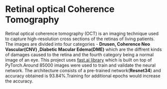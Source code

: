 # Retinal optical Coherence Tomography
Retinal optical coherence tomography (OCT) is an imaging technique used to capture high-resolution cross sections of the retinas of living patients. The images are divided into four categories - **Drusen, Coherence Neo Vascular(CNV) ,Diabetic Macular Edema(DME)** which are the diffrent kinds of damages caused to the retina and the fourth category being a normal image of an eye. This project uses [fast.ai library](https://github.com/fastai/fastai) which is built on top of PyTorch.Around 85000 images were used to train and validate the neural network. The architecture consists of a pre-trained network(**Resnet34**) and accuracy obtained is 93.84%.Training for additional epochs would increase the accuracy.



